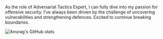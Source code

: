 As the role of Adversarial Tactics Expert, I can fully dive into my passion for offensive security. I’ve always been driven by the challenge of uncovering vulnerabilities and strengthening defences. Excited to continue breaking boundaries.

![Anurag's GitHub stats](https://github-readme-stats.vercel.app/api?username=ExtraVenger&show_icons=true&theme=dracula)
